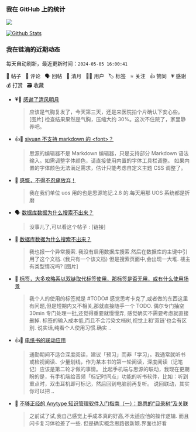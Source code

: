### 我在 GitHub 上的统计

<a title="Hits" target="_blank" href="https://github.com/Crowds21/Crowds21"><img src="https://hits.b3log.org/crowds21/crowds21.svg"></a>

[![Github Stats](https://github-readme-stats.vercel.app/api?username=crowds21&theme=tokyonight&show_icons=true)](https://github.com/crowds21)

<!--events start -->

### 我在链滴的近期动态

每天自动刷新，最近更新时间：`2024-05-05 16:00:41`

📝 帖子 &nbsp; 💬 评论 &nbsp; 🗣 回帖 &nbsp; 🌙 清月 &nbsp; 👨‍💻 用户 &nbsp; 🏷️ 标签 &nbsp; ⭐️ 关注 &nbsp; 👍 赞同 &nbsp; 💗 感谢 &nbsp; 💰 打赏 &nbsp; 🗃 收藏

* 💗🌙 [感谢了清风明月](https://ld246.com/member/88250/breezemoons/1713930129741)

  > 应该是气胸复发了，今天第三天，还是来医院拍个片确认下安心些。 [图片] 检查结果果然是气胸，压缩大约 30%。这次不住院了，家里静养吧。
* 👍💬 [siyuan 不支持 markdown 的 &lt;font&gt;？](https://ld246.com/article/1714314235721/comment/1714317300806#comments)

  > 思源的编辑器不是 Markdown 编辑器，只是支持部分 Markdown 语法输入。如需调整字体颜色，请直接使用内置的字体工具栏调整。 如果内置的字体颜色无法满足需求，估计只能考虑自定义主题 CSS 调整了。
* 💬 [感慨，不得不忍痛放弃！](https://ld246.com/article/1714440070853/comment/1714440612094#comments)

  > 我在我们单位 uos 用的也是思源笔记.2.8 的.每天用那 UOS 系统都是折磨
* 🗣 [数据库数据为什么搜索不出来？](https://ld246.com/article/1713926617599/comment/1713932854066#comments)

  > 没事儿了,可以看这个帖子 : [链接]
* 💬 [数据库数据为什么搜索不出来？](https://ld246.com/article/1713926617599/comment/1713932854066#comments)

  > 我也报一个异常搜索. 我没有启用数据库搜索.然后在数据库的主键中引用了这个文档. (我只有一个该文档) 但是搜索页面中,会出现一大堆. 楼主有类型情况吗? [图片]
* 💬 [标签，大多攻略系以双链取代标签使用，那标签是否无用，或有什么使用场景](https://ld246.com/article/1713401684474/comment/1713489014294#comments)

  > 我个人的使用的标签就是 #TODO# 感觉思考卡克了,或者做的东西这里有问题,但是短期内又不相关,那就直接随手一个 TODO. 偶尔专门抽空 30min 专门处理一批,还觉得重要就慢慢弄, 感觉确实不需要考虑就直接删掉. 标签的输入成本低,而且不会污染文档树,视觉上和'双链'也会有区别. 说实话,纯看个人使用习惯.确实 ..
* 👍💬 [电纸书的联动应用](https://ld246.com/article/1712542927986/comment/1712546410132#comments)

  > 通勤期间不适合深度阅读，建议「预习」而非「学习」。我通常就听书或检视阅读、少量划线，作为某本书的第一轮阅读，深度阅读（记笔记）应该是第二轮才做的事情。 比起手机端与思源的联动，我现在更期盼的是，有手机端给音频「标记时间点」功能的听书软件，比如：听到重点时，双击耳机即可标记，然后回到电脑前再复听。 说回联动，其实你可以把 ..
* 💬 [不够正经的 Anytype 知识管理软件入门指南（一）：熟悉的“目录树”及关联](https://ld246.com/article/1712556286931/comment/1712563423453#comments)

  > 之前试了试,我自己感觉上手成本真的好高,不太适应他的操作逻辑. 而且闪卡复习体验差了一些. 但是确实概念思路很新颖.界面也好看


<!--events end -->
